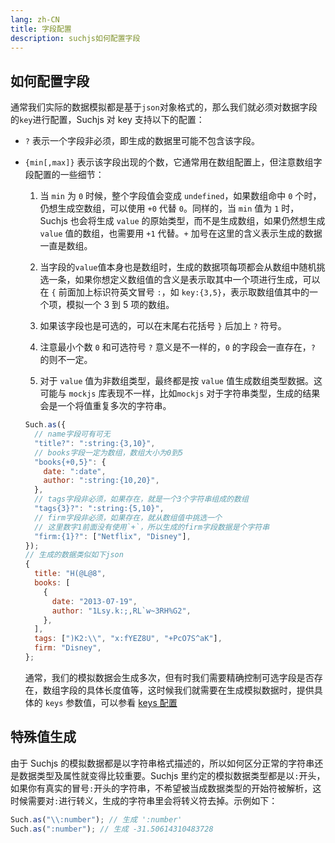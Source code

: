 ```yaml
---
lang: zh-CN
title: 字段配置
description: suchjs如何配置字段
---
```


## 如何配置字段 <Badge text=">= 1.0.0" />

通常我们实际的数据模拟都是基于`json`对象格式的，那么我们就必须对数据字段的`key`进行配置，Suchjs 对 key 支持以下的配置：

- `?` 表示一个字段非必须，即生成的数据里可能不包含该字段。

- `{min[,max]}` 表示该字段出现的个数，它通常用在数组配置上，但注意数组字段配置的一些细节：

  1. 当 `min` 为 `0` 时候，整个字段值会变成 `undefined`，如果数组命中 `0` 个时，仍想生成空数组，可以使用 `+0` 代替 `0`。同样的，当 `min` 值为 `1` 时，Suchjs 也会将生成 `value` 的原始类型，而不是生成数组，如果仍然想生成 `value` 值的数组，也需要用 `+1` 代替。`+` 加号在这里的含义表示生成的数据一直是数组。

  2. 当字段的`value`值本身也是数组时，生成的数据项每项都会从数组中随机挑选一条，如果你想定义数组值的含义是表示取其中一个项进行生成，可以在 `{` 前面加上标识符英文冒号 `:`，如 `key:{3,5}`，表示取数组值其中的一个项，模拟一个 3 到 5 项的数组。

  3. 如果该字段也是可选的，可以在末尾右花括号 `}` 后加上 `?` 符号。

  4. 注意最小个数 `0` 和可选符号 `?` 意义是不一样的，`0` 的字段会一直存在，`?` 的则不一定。

  5. 对于 `value` 值为非数组类型，最终都是按 `value` 值生成数组类型数据。这可能与 `mockjs` 库表现不一样，比如`mockjs` 对于字符串类型，生成的结果会是一个将值重复多次的字符串。

  ```javascript
  Such.as({
    // name字段可有可无
    "title?": ":string:{3,10}",
    // books字段一定为数组，数组大小为0到5
    "books{+0,5}": {
      date: ":date",
      author: ":string:{10,20}",
    },
    // tags字段非必须，如果存在，就是一个3个字符串组成的数组
    "tags{3}?": ":string:{5,10}",
    // firm字段非必须，如果存在，就从数组值中挑选一个
    // 这里数字1前面没有使用`+`，所以生成的firm字段数据是个字符串
    "firm:{1}?": ["Netflix", "Disney"],
  });
  // 生成的数据类似如下json
  {
    title: "H(@L@8",
    books: [
      {
        date: "2013-07-19",
        author: "1Lsy.k:;,RL`w~3RH%G2",
      },
    ],
    tags: [")K2:\\", "x:fYEZ8U", "+PcO7S^aK"],
    firm: "Disney",
  };
  ```

  通常，我们的模拟数据会生成多次，但有时我们需要精确控制可选字段是否存在，数组字段的具体长度值等，这时候我们就需要在生成模拟数据时，提供具体的 `keys` 参数值，可以参看 [keys 配置](./api.md#such-instance)

## 特殊值生成 <Badge text=">= 1.0.0" />

由于 Suchjs 的模拟数据都是以字符串格式描述的，所以如何区分正常的字符串还是数据类型及属性就变得比较重要。Suchjs 里约定的模拟数据类型都是以`:`开头，如果你有真实的冒号`:`开头的字符串，不希望被当成数据类型的开始符被解析，这时候需要对`:`进行转义，生成的字符串里会将转义符去掉。示例如下：

```javascript
Such.as("\\:number"); // 生成 ':number'
Such.as(":number"); // 生成 -31.50614310483728
```
